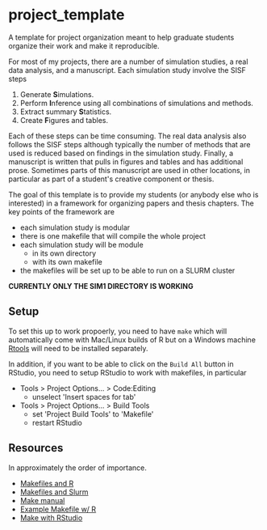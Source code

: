 # project_template

A template for project organization meant to help graduate students organize their work and make it reproducible.

For most of my projects, there are a number of simulation studies, a real data analysis, and a manuscript. 
Each simulation study involve the SISF steps

1. Generate **S**imulations.
1. Perform **I**nference using all combinations of simulations and methods.
1. Extract summary **S**tatistics.
1. Create **F**igures and tables.

Each of these steps can be time consuming. 
The real data analysis also follows the SISF steps although typically the number of methods that are used is reduced based on findings in the simulation study. 
Finally, a manuscript is written that pulls in figures and tables and has additional prose. 
Sometimes parts of this manuscript are used in other locations, in particular as part of a student's creative component or thesis. 

The goal of this template is to provide my students (or anybody else who is interested) in a framework for organizing papers and thesis chapters. The key points of the framework are 

- each simulation study is modular
- there is one makefile that will compile the whole project
- each simulation study will be module
  - in its own directory
  - with its own makefile
- the makefiles will be set up to be able to run on a SLURM cluster

**CURRENTLY ONLY THE SIM1 DIRECTORY IS WORKING**

## Setup

To set this up to work propoerly, you need to have `make` which will automatically come with Mac/Linux builds of R but on a Windows machine [Rtools](http://cran.r-project.org/bin/windows/Rtools/) will need to be installed separately. 

In addition, if you want to be able to click on the `Build All` button in RStudio, you need to setup RStudio to work with makefiles, in particular 

- Tools > Project Options... > Code:Editing 
  - unselect 'Insert spaces for tab'
- Tools > Project Options... > Build Tools 
  - set 'Project Build Tools' to 'Makefile'
  - restart RStudio
 

## Resources

In approximately the order of importance. 

- [Makefiles and R](http://robjhyndman.com/hyndsight/makefiles/)
- [Makefiles and Slurm](http://plindenbaum.blogspot.com/2014/09/parallelizing-gnu-make-4-in-slurm.html)
- [Make manual](https://www.gnu.org/software/make/manual/html_node/index.html)
- [Example Makefile w/ R](http://stat545.com/automation04_make-activity.html)
- [Make with RStudio](http://www.r-bloggers.com/rstudio-and-makefiles-mind-your-options/)
